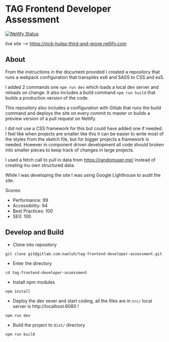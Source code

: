 # TAG Frontend Developer Assessment

[![Netlify Status](https://api.netlify.com/api/v1/badges/0035c5ce-0a33-4b5a-b8f5-1248de15d999/deploy-status)](https://nick-hulea-third-and-grove.netlify.com)


live site --> https://nick-hulea-third-and-grove.netlify.com

## About

From the instructions in the document provided I created a repository that runs a webpack configuration that transpiles es6 and SASS to CSS and es5. 

I added 2 commands one `npm run dev` which loads a local dev server and reloads on change. It also includes a build command `npm run build` that builds a production version of the code. 

This repository also includes a configuration with Gitlab that runs the build command and deploys the site on every commit to master or builds a preview version of a pull request on Netlify.

I did not use a CSS framework for this but could have added one if needed. I feel like when projects are smaller like this it can be easier to write most of the styles from the sketch file, but for bigger projects a framework is needed. However in component driven development all code should broken into smaller pieces to keep track of changes in large projects.

I used a fetch call to pull in data from https://randomuser.me/ instead of creating mu own structured data. 

While I was developing the site I was using Google Lighthouse to audit the site.

Scores:

 - Performance: 99
 - Accessibility: 94
 - Best Practices: 100
 - SE0: 100 
 
## Develop and Build

- Clone into repository

`git clone git@gitlab.com:naeluh/tag-frontend-developer-assessment.git`

- Enter the directory

`cd tag-frontend-developer-assessment`

- Install npm modules

`npm install`

- Deploy the dev sever and start coding, all the files are in `src/` local server is http://localhost:8080 !

`npm run dev`

- Build the project to `dist/` directory

`npm run build`